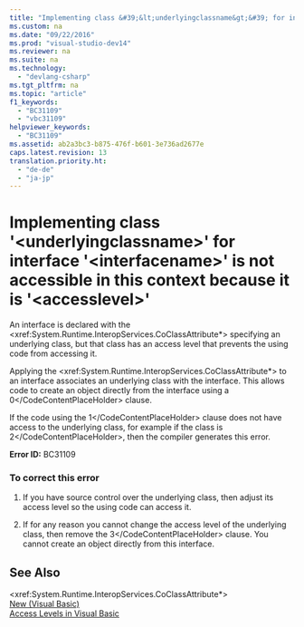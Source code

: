 ```yaml
---
title: "Implementing class &#39;&lt;underlyingclassname&gt;&#39; for interface &#39;&lt;interfacename&gt;&#39; is not accessible in this context because it is &#39;&lt;accesslevel&gt;&#39;"
ms.custom: na
ms.date: "09/22/2016"
ms.prod: "visual-studio-dev14"
ms.reviewer: na
ms.suite: na
ms.technology: 
  - "devlang-csharp"
ms.tgt_pltfrm: na
ms.topic: "article"
f1_keywords: 
  - "BC31109"
  - "vbc31109"
helpviewer_keywords: 
  - "BC31109"
ms.assetid: ab2a3bc3-b875-476f-b601-3e736ad2677e
caps.latest.revision: 13
translation.priority.ht: 
  - "de-de"
  - "ja-jp"
---
```

# Implementing class &#39;&lt;underlyingclassname&gt;&#39; for interface &#39;&lt;interfacename&gt;&#39; is not accessible in this context because it is &#39;&lt;accesslevel&gt;&#39;
An interface is declared with the \<xref:System.Runtime.InteropServices.CoClassAttribute*> specifying an underlying class, but that class has an access level that prevents the using code from accessing it.  
  
 Applying the \<xref:System.Runtime.InteropServices.CoClassAttribute*> to an interface associates an underlying class with the interface. This allows code to create an object directly from the interface using a <CodeContentPlaceHolder>0\</CodeContentPlaceHolder> clause.  
  
 If the code using the <CodeContentPlaceHolder>1\</CodeContentPlaceHolder> clause does not have access to the underlying class, for example if the class is <CodeContentPlaceHolder>2\</CodeContentPlaceHolder>, then the compiler generates this error.  
  
 **Error ID:** BC31109  
  
### To correct this error  
  
1.  If you have source control over the underlying class, then adjust its access level so the using code can access it.  
  
2.  If for any reason you cannot change the access level of the underlying class, then remove the <CodeContentPlaceHolder>3\</CodeContentPlaceHolder> clause. You cannot create an object directly from this interface.  
  
## See Also  
 \<xref:System.Runtime.InteropServices.CoClassAttribute*>   
 [New (Visual Basic)](../vs140/new-operator--visual-basic-.md)   
 [Access Levels in Visual Basic](../vs140/access-levels-in-visual-basic.md)